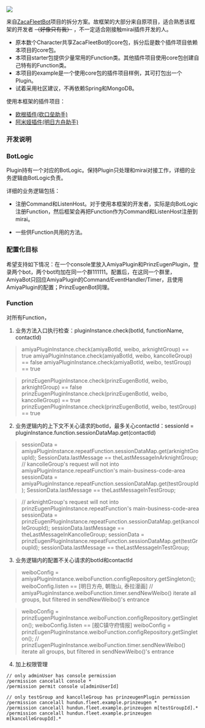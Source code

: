 [![](https://jitpack.io/v/hundun000/mirai-fleet-framework.svg)](https://jitpack.io/#hundun000/mirai-fleet-framework)

来自[ZacaFleetBot]()项目的拆分方案。故框架的大部分来自原项目，适合熟悉该框架的开发者 ~~（好像只有我）~~ ，不一定适合刚接触mirai插件开发的人。

- 原本数个Character共享ZacaFleetBot的core包，拆分后是数个插件项目依赖本项目的core包。
- 本项目starter包提供少量常用的Function类。其他插件项目使用core包创建自己特有的Function类。
- 本项目的example是一个使用core包的插件项目样例，其可打包出一个Plugin。
- 试着采用社区建议，不再依赖Spring和MongoDB。

使用本框架的插件项目：

- [欧根插件(砍口垒助手)]()
- [阿米娅插件(明日方舟助手)]()


### 开发说明


### BotLogic

Plugin持有一个对应的BotLogic。保持Plugin只处理和mirai对接工作，详细的业务逻辑由BotLogic负责。

详细的业务逻辑包括：

- 注册Command和ListenHost。对于使用本框架的开发者，实际是向BotLogic注册Function，然后框架会再把Function作为Command和ListenHost注册到mirai。

- 一些供Function共用的方法。

### 配置化目标

希望支持如下情况：在一个console里放入AmiyaPlugin和PrinzEugenPlugin，登录两个bot，两个bot均加在同一个群111111。配置后，在这同一个群里，AmiyaBot只回应AmiyaPlugin的Command/EventHandler/Timer，且使用AmiyaPlugin的配置；PrinzEugenBot同理。





### Function

对所有Function，

1. 业务方法入口执行检查：pluginInstance.check(botId, functionName, contactId)

> amiyaPluginInstance.check(amiyaBotId, weibo, arknightGroup) == true
> amiyaPluginInstance.check(amiyaBotId, weibo, kancolleGroup) == false 
> amiyaPluginInstance.check(amiyaBotId, weibo, testGroup) == true

> prinzEugenPluginInstance.check(prinzEugenBotId, weibo, arknightGroup) == false
> prinzEugenPluginInstance.check(prinzEugenBotId, weibo, kancolleGroup) == true
> prinzEugenPluginInstance.check(prinzEugenBotId, weibo, testGroup) == true

2. 业务逻辑内的上下文不关心请求的botId，最多关心contactId：sessionId = pluginInstance.function.sessionDataMap.get(contactId)

> sessionData = amiyaPluginInstance.repeatFunction.sessionDataMap.get(arknightGroupId);
> SessionData.lastMessage == theLastMessageInArknightGroup;
> // kancolleGroup's request will not into amiyaPluginInstance.repeatFunction's main-business-code-area
> sessionData = amiyaPluginInstance.repeatFunction.sessionDataMap.get(testGroupId);
> SessionData.lastMessage == theLastMessageInTestGroup;

> // arknightGroup's request will not into prinzEugenPluginInstance.repeatFunction's main-business-code-area
> sessionData = prinzEugenPluginInstance.repeatFunction.sessionDataMap.get(kancolleGroupId);
> sessionData.lastMessage == theLastMessageInKancolleGroup;
> sessionData = prinzEugenPluginInstance.repeatFunction.sessionDataMap.get(testGroupId);
> sessionData.lastMessage == theLastMessageInTestGroup;


3. 业务逻辑内的配置不关心请求的botId和contactId

> weiboConfig = amiyaPluginInstance.weiboFunction.configRepository.getSingleton();
> weiboConfig.listen == [明日方舟, 朝陇山, 泰拉漫画]
> // amiyaPluginInstance.weiboFunction.timer.sendNewWeibo() iterate all groups, but filtered in sendNewWeibo()'s entrance

> weiboConfig = prinzEugenPluginInstance.weiboFunction.configRepository.getSingleton();
> weiboConfig.listen == [舰C镇守府情报]
> weiboConfig = prinzEugenPluginInstance.weiboFunction.configRepository.getSingleton();
> // prinzEugenPluginInstance.weiboFunction.timer.sendNewWeibo() iterate all groups, but filtered in sendNewWeibo()'s entrance

4. 加上权限管理
```
// only adminUser has console permission
/permission cancelall console * 
/permission permit console u[adminUserId]

// only testGroup and kancolleGroup has prinzeugenPlugin permission
/permission cancelall hundun.fleet.example.prinzeugen * 
/permission cancelall hundun.fleet.example.prinzeugen m[testGroupId].*
/permission cancelall hundun.fleet.example.prinzeugen m[kancolleGroupId].*
```
